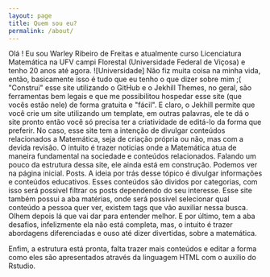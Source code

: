 ```yaml
---
layout: page
title: Quem sou eu?
permalink: /about/
---
```


Olá ! Eu sou Warley Ribeiro de Freitas e atualmente curso Licenciatura Matemática na 
UFV campi Florestal (Universidade Federal de Viçosa) e tenho 20 anos até agora.
![Universidade]
Não fiz muita coisa na minha vida, então, basicamente isso é tudo que eu tenho o que dizer sobre mim ;( 
"Construi" esse site utilizando o GitHub e o Jekhill Themes, no geral, são ferramentas bem legais e que me possibilitou hospedar esse site (que vocês estão nele) de forma gratuita e "fácil". E claro, o Jekhill permite que você crie um site utilizando um template, em outras palavras, ele te dá o site pronto então você só precisa ter a criatividade de editá-lo da forma que preferir. 
No caso, esse site tem a intenção de divulgar conteúdos relacionados a Matemática, seja de criação própria ou não, mas com a devida revisão. O intuito é trazer noticias onde a Matemática atua de maneira fundamental na sociedade e conteúdos relacionados.
Falando um pouco da estrutura dessa site, ele ainda está em construção. Podemos ver na página inicial.  Posts. 
 A ideia por trás desse tópico é divulgar informações e conteúdos educativos. Esses conteúdos são dividos por categorias, com isso será possivel filtrar os posts dependendo do seu interesse.
 Esse site também possui a aba matérias, onde será possivel selecionar qual conteúdo a pessoa quer ver, existem tags que vão auxiliar nessa busca. Olhem depois lá que vai dar para entender melhor.
 E por último, tem a aba desafios, infelizmente ela não está completa, mas, o intuito é trazer abordagens diferenciadas e ouso até dizer divertidas, sobre a matemática.
 
 Enfim, a estrutura está pronta, falta trazer mais conteúdos e editar a forma como eles são apresentados através da linguagem HTML com o auxilio do Rstudio.
 
 